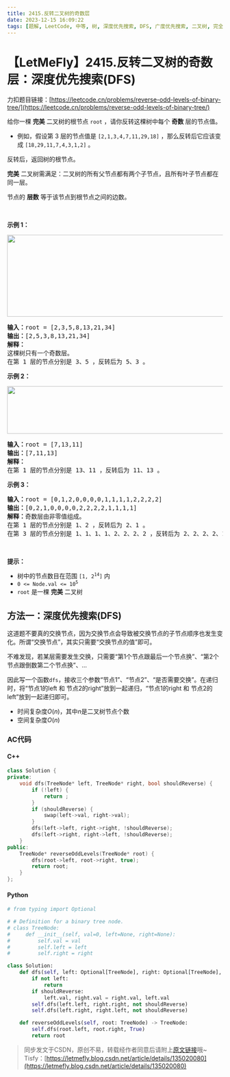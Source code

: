 ```yaml
---
title: 2415.反转二叉树的奇数层
date: 2023-12-15 16:09:22
tags: [题解, LeetCode, 中等, 树, 深度优先搜索, DFS, 广度优先搜索, 二叉树, 完全二叉树]
---
```


# 【LetMeFly】2415.反转二叉树的奇数层：深度优先搜索(DFS)

力扣题目链接：[https://leetcode.cn/problems/reverse-odd-levels-of-binary-tree/](https://leetcode.cn/problems/reverse-odd-levels-of-binary-tree/)

<p>给你一棵 <strong>完美</strong> 二叉树的根节点 <code>root</code> ，请你反转这棵树中每个 <strong>奇数</strong> 层的节点值。</p>

<ul>
	<li>例如，假设第 3 层的节点值是 <code>[2,1,3,4,7,11,29,18]</code> ，那么反转后它应该变成 <code>[18,29,11,7,4,3,1,2]</code> 。</li>
</ul>

<p>反转后，返回树的根节点。</p>

<p><strong>完美</strong> 二叉树需满足：二叉树的所有父节点都有两个子节点，且所有叶子节点都在同一层。</p>

<p>节点的 <strong>层数</strong> 等于该节点到根节点之间的边数。</p>

<p>&nbsp;</p>

<p><strong>示例 1：</strong></p>
<img alt="" src="https://assets.leetcode.com/uploads/2022/07/28/first_case1.png" style="width: 626px; height: 191px;" />
<pre>
<strong>输入：</strong>root = [2,3,5,8,13,21,34]
<strong>输出：</strong>[2,5,3,8,13,21,34]
<strong>解释：</strong>
这棵树只有一个奇数层。
在第 1 层的节点分别是 3、5 ，反转后为 5、3 。
</pre>

<p><strong>示例 2：</strong></p>
<img alt="" src="https://assets.leetcode.com/uploads/2022/07/28/second_case3.png" style="width: 591px; height: 111px;" />
<pre>
<strong>输入：</strong>root = [7,13,11]
<strong>输出：</strong>[7,11,13]
<strong>解释：</strong> 
在第 1 层的节点分别是 13、11 ，反转后为 11、13 。 
</pre>

<p><strong>示例 3：</strong></p>

<pre>
<strong>输入：</strong>root = [0,1,2,0,0,0,0,1,1,1,1,2,2,2,2]
<strong>输出：</strong>[0,2,1,0,0,0,0,2,2,2,2,1,1,1,1]
<strong>解释：</strong>奇数层由非零值组成。
在第 1 层的节点分别是 1、2 ，反转后为 2、1 。
在第 3 层的节点分别是 1、1、1、1、2、2、2、2 ，反转后为 2、2、2、2、1、1、1、1 。
</pre>

<p>&nbsp;</p>

<p><strong>提示：</strong></p>

<ul>
	<li>树中的节点数目在范围 <code>[1, 2<sup>14</sup>]</code> 内</li>
	<li><code>0 &lt;= Node.val &lt;= 10<sup>5</sup></code></li>
	<li><code>root</code> 是一棵 <strong>完美</strong> 二叉树</li>
</ul>


    
## 方法一：深度优先搜索(DFS)

这道题不要真的交换节点，因为交换节点会导致被交换节点的子节点顺序也发生变化。所谓“交换节点”，其实只需要“交换节点的值”即可。

不难发现，若某层需要发生交换，只需要“第1个节点跟最后一个节点换”、“第2个节点跟倒数第二个节点换”、...

因此写一个函数```dfs```，接收三个参数“节点1”、“节点2”、“是否需要交换”。在递归时，将“节点1的left 和 节点2的right”放到一起递归，“节点1的right 和 节点2的left”放到一起递归即可。

+ 时间复杂度$O(n)$，其中$n$是二叉树节点个数
+ 空间复杂度$O(n)$

### AC代码

#### C++

```cpp
class Solution {
private:
    void dfs(TreeNode* left, TreeNode* right, bool shouldReverse) {
        if (!left) {
            return ;
        }
        if (shouldReverse) {
            swap(left->val, right->val);
        }
        dfs(left->left, right->right, !shouldReverse);
        dfs(left->right, right->left, !shouldReverse);
    }
public:
    TreeNode* reverseOddLevels(TreeNode* root) {
        dfs(root->left, root->right, true);
        return root;
    }
};
```

#### Python

```python
# from typing import Optional

# # Definition for a binary tree node.
# class TreeNode:
#     def __init__(self, val=0, left=None, right=None):
#         self.val = val
#         self.left = left
#         self.right = right

class Solution:
    def dfs(self, left: Optional[TreeNode], right: Optional[TreeNode], shouldReverse: bool) -> None:
        if not left:
            return
        if shouldReverse:
            left.val, right.val = right.val, left.val
        self.dfs(left.left, right.right, not shouldReverse)
        self.dfs(left.right, right.left, not shouldReverse)

    def reverseOddLevels(self, root: TreeNode) -> TreeNode:
        self.dfs(root.left, root.right, True)
        return root

```

> 同步发文于CSDN，原创不易，转载经作者同意后请附上[原文链接](https://blog.tisfy.eu.org/2023/12/15/LeetCode%202415.%E5%8F%8D%E8%BD%AC%E4%BA%8C%E5%8F%89%E6%A0%91%E7%9A%84%E5%A5%87%E6%95%B0%E5%B1%82/)哦~
> Tisfy：[https://letmefly.blog.csdn.net/article/details/135020080](https://letmefly.blog.csdn.net/article/details/135020080)
